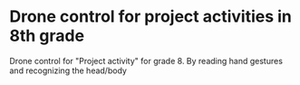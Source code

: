 # Drone control for project activities in 8th grade
Drone control for "Project activity" for grade 8. By reading hand gestures and recognizing the head/body
